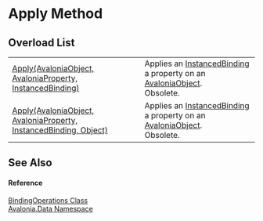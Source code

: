 # Apply Method


## Overload List
<table>
<tr>
<td><a href="M_Avalonia_Data_BindingOperations_Apply_1">Apply(AvaloniaObject, AvaloniaProperty, InstancedBinding)</a></td>
<td>Applies an <a href="T_Avalonia_Data_InstancedBinding">InstancedBinding</a> a property on an <a href="T_Avalonia_AvaloniaObject">AvaloniaObject</a>.<br /><Tag type="is-danger">Obsolete.</Tag></td>
</tr>
<tr>
<td><a href="M_Avalonia_Data_BindingOperations_Apply">Apply(AvaloniaObject, AvaloniaProperty, InstancedBinding, Object)</a></td>
<td>Applies an <a href="T_Avalonia_Data_InstancedBinding">InstancedBinding</a> a property on an <a href="T_Avalonia_AvaloniaObject">AvaloniaObject</a>.<br /><Tag type="is-danger">Obsolete.</Tag></td>
</tr>
</table>

## See Also


#### Reference
<a href="T_Avalonia_Data_BindingOperations">BindingOperations Class</a>  
<a href="N_Avalonia_Data">Avalonia.Data Namespace</a>  


